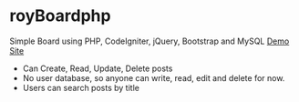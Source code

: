 # royBoardphp

Simple Board using PHP, CodeIgniter, jQuery, Bootstrap and MySQL
<a href="https://royboardphp.herokuapp.com"> Demo Site</a> 

- Can Create, Read, Update, Delete posts
- No user database, so anyone can write, read, edit and delete for now.
- Users can search posts by title
